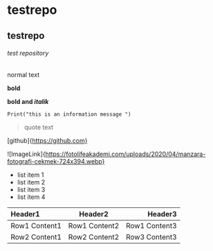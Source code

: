 # testrepo

## testrepo

###### test repository

normal text

**bold**

**bold and _italik_**

`Print("this is an information message ")`

> quote text  

[github]{https://github.com}

![ImageLink]{https://fotolifeakademi.com/uploads/2020/04/manzara-fotografi-cekmek-724x394.webp}

- list item 1
- list item 2
- list item 3
- list item 4

| Header1 | Header2 | Header3 |
| :--- | :---: | ---: |
| Row1 Content1 | Row1 Content2 | Row1 Content3 |
| Row2 Content1 | Row2 Content2 | Row3 Content3 |

